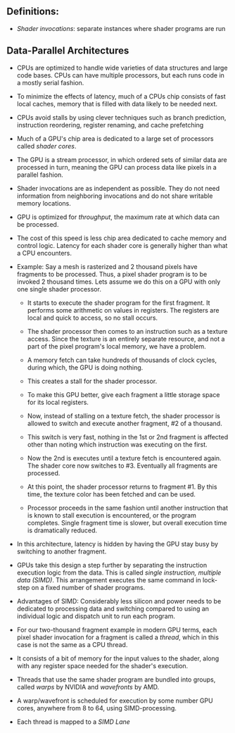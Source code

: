 ## Definitions:


- *Shader invocations*: separate instances where shader programs are run
## Data-Parallel Architectures
- CPUs are optimized to handle wide varieties of data structures and large code bases. CPUs can have multiple processors, but each runs code in a mostly serial fashion.
- To minimize the effects of latency, much of a CPUs chip consists of fast local caches, memory that is filled with data likely to be needed next.
- CPUs avoid stalls by using clever techniques such as branch prediction, instruction reordering, register renaming, and cache prefetching
- Much of a GPU's chip area is dedicated to a large set of processors called *shader cores*.
- The GPU is a stream processor, in which ordered sets of similar data are processed in turn, meaning the GPU can process data like pixels in a parallel fashion.
- Shader invocations are as independent as possible. They do not need information from neighboring invocations and do not share writable memory locations.
- GPU is optimized for *throughput*, the maximum rate at which data can be processed.
- The cost of this speed is less chip area dedicated to cache memory and control logic. Latency for each shader core is generally higher than what a CPU encounters.

- Example: Say a mesh is rasterized and 2 thousand pixels have fragments to be processed. Thus, a pixel shader program is to be invoked 2 thousand times. Lets assume we do this on a GPU with only one single shader processor. 
	- It starts to execute the shader program for the first fragment. It performs some arithmetic on values in registers. The registers are local and quick to access, so no stall occurs.
	- The shader processor then comes to an instruction such as a texture access. Since the texture is an entirely separate resource, and not a part of the pixel program's local memory, we have a problem.
	- A memory fetch can take hundreds of thousands of clock cycles, during which, the GPU is doing nothing.
	- This creates a stall for the shader processor.

	-  To make this GPU better, give each fragment a little storage space for its local registers.
	- Now, instead of stalling on a texture fetch, the shader processor is allowed to switch and execute another fragment, #2 of a thousand.
	- This switch is very fast, nothing in the 1st or 2nd fragment is affected other than noting which instruction was executing on the first.
	- Now the 2nd is executes until a texture fetch is encountered again. The shader core now switches to #3. Eventually all fragments are processed.
	- At this point, the shader processor returns to fragment #1. By this time, the texture color has been fetched and can be used. 
	- Processor proceeds in the same fashion until another instruction that is known to stall execution is encountered, or the program completes. Single fragment time is slower, but overall execution time is dramatically reduced.

- In this architecture, latency is hidden by having the GPU stay busy by switching to another fragment. 
- GPUs take this design a step further by separating the instruction execution logic from the data. This is called *single instruction, multiple data (SIMD)*. This arrangement executes the same command in lock-step on a fixed number of shader programs.
- Advantages of SIMD: Considerably less silicon and power needs to be dedicated to processing data and switching compared to using an individual logic and dispatch unit to run each program.
- For our two-thousand fragment example in modern GPU terms, each pixel shader invocation for a fragment is called a *thread*, which in this case is not the same as a CPU thread.
- It consists of a bit of memory for the input values to the shader, along with any register space needed for the shader's execution. 
- Threads that use the same shader program are bundled into groups, called *warps* by NVIDIA and *wavefronts* by AMD.
- A warp/wavefront is scheduled for execution by some number GPU cores, anywhere from 8 to 64, using SIMD-processing. 
- Each thread is mapped to a *SIMD Lane*


